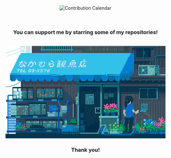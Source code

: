 <div align="center">
  <!--<img src="./typing.svg" alt="Typing SVG" />-->
  <img src="./profile-3d-contrib/profile-night-rainbow.svg" alt="Contribution Calendar"/>

  <br />
  <br />
  <br />

  <h3> You can support me by starring some of my repositories! </h3>

  <br />
  
  <img src="./thanks1.gif" width=auto height=auto />
  
  <br />
  
  <h3> Thank you! </h3>
</div>
